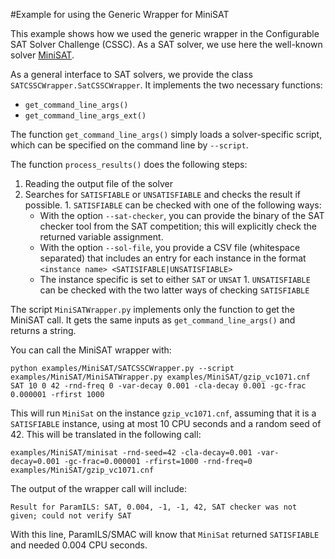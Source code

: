 #Example for using the Generic Wrapper for MiniSAT

This example shows how we used the generic wrapper in the Configurable SAT Solver Challenge (CSSC).
As a SAT solver, we use here the well-known solver [MiniSAT](http://minisat.se/).

As a general interface to SAT solvers, we provide the class `SATCSSCWrapper.SatCSSCWrapper`.
It implements the two necessary functions:

  * `get_command_line_args()`
  *  `get_command_line_args_ext()`
  
The function `get_command_line_args()` simply loads a solver-specific script, which can be specified on the command line by `--script`. 

The function `process_results()` does the following steps:

  1. Reading the output file of the solver
  1. Searches for `SATISFIABLE` or `UNSATISFIABLE` and checks the result if possible.
    1. `SATISFIABLE` can be checked with one of the following ways:
      * With the option `--sat-checker`, you can provide the binary of the SAT checker tool from the SAT competition; this will explicitly check the returned variable assignment.
      * With the option `--sol-file`, you provide a CSV file (whitespace separated) that includes an entry for each instance in the format `<instance name> <SATISIFABLE|UNSATISFIABLE>`
      * The instance specific is set to either `SAT` or `UNSAT`
    1.   `UNSATISFIABLE` can be checked with the two latter ways of checking `SATISFIABLE`
    
The script `MiniSATWrapper.py` implements only the function to get the MiniSAT call. It gets the same inputs as `get_command_line_args()` and returns a string.

You can call the MiniSAT wrapper with:

`python examples/MiniSAT/SATCSSCWrapper.py --script examples/MiniSAT/MiniSATWrapper.py examples/MiniSAT/gzip_vc1071.cnf SAT 10 0 42 -rnd-freq 0 -var-decay 0.001 -cla-decay 0.001 -gc-frac 0.000001 -rfirst 1000`

This will run `MiniSat` on the instance `gzip_vc1071.cnf`, assuming that it is a `SATISFIABLE` instance, using at most 10 CPU seconds and a random seed of 42. This will be translated in the following call:

`examples/MiniSAT/minisat -rnd-seed=42 -cla-decay=0.001 -var-decay=0.001 -gc-frac=0.000001 -rfirst=1000 -rnd-freq=0 examples/MiniSAT/gzip_vc1071.cnf`

The output of the wrapper call will include:

`Result for ParamILS: SAT, 0.004, -1, -1, 42, SAT checker was not given; could not verify SAT`

With this line, ParamILS/SMAC will know that `MiniSat` returned `SATISFIABLE` and needed 0.004 CPU seconds.
 